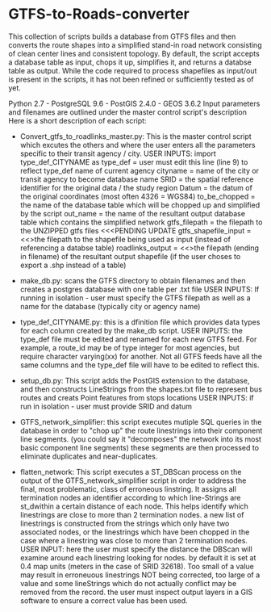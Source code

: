 # GTFS-to-Roads-converter
This collection of scripts builds a database from GTFS files and then converts the route shapes into a simplified stand-in road network consisting of clean center lines and consistent topology. By default, the script accepts a database table as input, chops it up, simplifies it, and returns a databse table as output. While the code required to process shapefiles as input/out is present in the scripts, it has not been refined or sufficiently tested as of yet. 

Python 2.7 - PostgreSQL 9.6 - PostGIS 2.4.0 - GEOS 3.6.2
Input parameters and filenames are outlined under the master control script's description
Here is a short description of each script:

- Convert_gtfs_to_roadlinks_master.py: This is the master control script which excutes the others and where the user enters all the parameters specific to their transit agency / city.
  USER INPUTS: import type_def_CITYNAME as type_def  = user must edit this line (line 9) to reflect type_def name of current agency
               cityname = name of the city or transit agency to become database name
               SRID = the spatial reference identifier for the original data / the study region
               Datum = the datum of the original coordinates (most often 4326 = WGS84)
               to_be_chopped = the name of the database table which will be chopped up and simplified by the script
               out_name = the name of the resultant output database table which contains the simplified network
               gtfs_filepath = the filepath to the UNZIPPED gtfs files <<<PENDING UPDATE
               gtfs_shapefile_input = <<<PENDING UPDATE>>the filepath to the shapefile being used as input (instead of referencing
               a databse table)
               roadlinks_output = <<<PENDING UPDATE>>the filepath (ending in filename) of the resultant output shapefile (if the
               user choses to export a .shp instead of a table)

- make_db.py: scans the GTFS directory to obtain filenames and then creates a postgres database with one table per .txt file
  USER INPUTS: If running in isolation - user must specify the GTFS filepath as well as a name for the database (typically city or agency name)

- type_def_CITYNAME.py: this is a dfinition file which provides data types for each column created by the make_db script.
  USER INPUTS: the type_def file must be edited and renamed for each new GTFS feed. For example, a route_id may be of type integer for most agencies, but require character varying(xx) for another. Not all GTFS feeds have all the same columns and the type_def file will have to be edited to reflect this. 

- setup_db.py: This script adds the PostGIS extension to the database, and then constructs LineStrings from the shapes.txt file to represent bus routes and creats Point features from stops locations
  USER INPUTS: if run in isolation - user must provide SRID and datum 

- GTFS_network_simplifier: this script executes mutiple SQL queries in the database in order to "chop up" the route linestrings into their component line segments. (you could say it "decomposes" the network into its most basic component line segments) these segments are then processed to eliminate duplicates and near-duplicates.

- flatten_network: This script executes a ST_DBScan process on the output of the GTFS_network_simplifier script in order to address the final, most problematic, class of erroneous linstring. It assigns all termination nodes an identifier according to which line-Strings are st_dwithin a certain distance of each node. This helps identify which linestrings are close to more than 2 termination nodes. a new list of linestrings is constructed from the strings which only have two associated nodes, or the linestrings which have been chopped in the case where a linestring was close to more than 2 termination nodes. 
  USER INPUT: here the user must specify the distance the DBScan will examine around each linestring looking for nodes. by default it is set at 0.4 map units (meters in the case of SRID 32618). Too small of a value may result in erroneuous linestrings NOT being corrected, too large of a value and some lineStrings which do not actually conflict may be removed from the record. the user must inspect output layers in a GIS software to ensure a correct value has been used.
